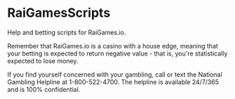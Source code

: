# RaiGamesScripts
Help and betting scripts for RaiGames.io.

Remember that RaiGames.io is a casino with a house edge, meaning that your betting is expected to return negative value - that is, you're statistically expected to lose money.

If you find yourself concerned with your gambling, call or text the National Gambling Helpline at 1-800-522-4700.  The helpline is available 24/7/365 and is 100% confidential.
